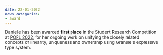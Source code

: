```yaml
---
date: 22-01-2022
news-categories:
- award
---
```


Danielle has been awarded __first place__ in the Student Research Competition at [POPL 2022](https://popl22.sigplan.org), for her ongoing work on unifying the closely related concepts of linearity, uniqueness and ownership using Granule's expressive type system.

